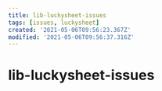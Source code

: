 ```yaml
---
title: lib-luckysheet-issues
tags: [issues, luckysheet]
created: '2021-05-06T09:56:23.367Z'
modified: '2021-05-06T09:56:37.316Z'
---
```


# lib-luckysheet-issues


